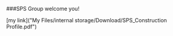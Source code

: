 ###SPS Group welcome you!

[my link]("My Files/internal storage/Download/SPS_Construction Profile.pdf")
